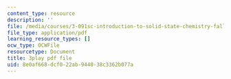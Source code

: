 ```yaml
---
content_type: resource
description: ''
file: /media/courses/3-091sc-introduction-to-solid-state-chemistry-fall-2010/8e0af668dcf022ab944038c3362b077a_540Sggsblbg.pdf
file_type: application/pdf
learning_resource_types: []
ocw_type: OCWFile
resourcetype: Document
title: 3play pdf file
uid: 8e0af668-dcf0-22ab-9440-38c3362b077a
---
```

